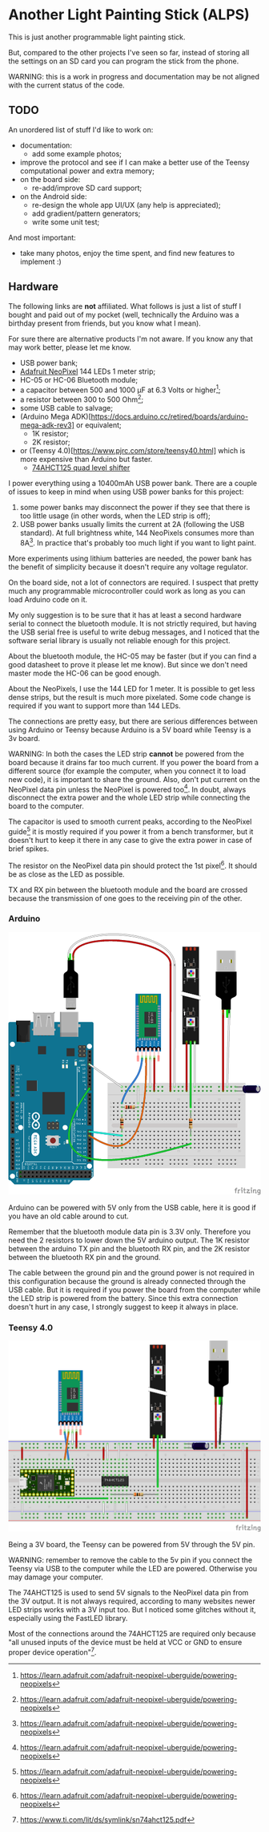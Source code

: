 # Another Light Painting Stick (ALPS)

This is just another programmable light painting stick.

But, compared to the other projects I've seen so far, instead of
storing all the settings on an SD card you can program the stick from
the phone.


WARNING: this is a work in progress and documentation may be not
         aligned with the current status of the code.


## TODO

An unordered list of stuff I'd like to work on:

- documentation:
  - add some example photos;
- improve the protocol and see if I can make a better use of the
  Teensy computational power and extra memory;
- on the board side:
  - re-add/improve SD card support;
- on the Android side:
  - re-design the whole app UI/UX (any help is appreciated);
  - add gradient/pattern generators;
  - write some unit test;

And most important:
- take many photos, enjoy the time spent, and find new features to implement :)


## Hardware

The following links are **not** affiliated. What follows is just a
list of stuff I bought and paid out of my pocket (well, technically
the Arduino was a birthday present from friends, but you know what I
mean).

For sure there are alternative products I'm not aware. If you know any
that may work better, please let me know.

- USB power bank;
- [Adafruit NeoPixel](https://learn.adafruit.com/adafruit-neopixel-uberguide/)
  144 LEDs 1 meter strip;
- HC-05 or HC-06 Bluetooth module;
- a capacitor between 500 and 1000 µF at 6.3 Volts or higher[^1];
- a resistor between 300 to 500 Ohm[^1];
- some USB cable to salvage;
- (Arduino Mega ADK)[https://docs.arduino.cc/retired/boards/arduino-mega-adk-rev3]
  or equivalent;
  - 1K resistor;
  - 2K resistor;
- or (Teensy 4.0)[https://www.pjrc.com/store/teensy40.html] which is
  more expensive than Arduino but faster.
  - [74AHCT125 quad level shifter](https://www.adafruit.com/product/1787)


I power everything using a 10400mAh USB power bank. There are a couple
of issues to keep in mind when using USB power banks for this project:

1. some power banks may disconnect the power if they see that there is
   too little usage (in other words, when the LED strip is off);
2. USB power banks usually limits the current at 2A (following the USB
   standard). At full brightness white, 144 NeoPixels consumes more
   than 8A[^1]. In practice that's probably too much light if you want
   to light paint.

More experiments using lithium batteries are needed, the power bank
has the benefit of simplicity because it doesn't require any voltage
regulator.

On the board side, not a lot of connectors are required. I suspect
that pretty much any programmable microcontroller could work as long
as you can load Arduino code on it.

My only suggestion is to be sure that it has at least a second
hardware serial to connect the bluetooth module.
It is not strictly required, but having the USB serial free is useful
to write debug messages, and I noticed that the software serial
library is usually not reliable enough for this project.

About the bluetooth module, the HC-05 may be faster (but if you can
find a good datasheet to prove it please let me know). But since we
don't need master mode the HC-06 can be good enough.

About the NeoPixels, I use the 144 LED for 1 meter. It is possible to
get less dense strips, but the result is much more pixelated.
Some code change is required if you want to support more than 144 LEDs.

The connections are pretty easy, but there are serious differences
between using Arduino or Teensy because Arduino is a 5V board while
Teensy is a 3v board.

WARNING: In both the cases the LED strip **cannot** be powered from
         the board because it drains far too much current.  If you
         power the board from a different source (for example the
         computer, when you connect it to load new code), it is
         important to share the ground. Also, don't put current on the
         NeoPixel data pin unless the NeoPixel is powered too[^1].
         In doubt, always disconnect the extra power and the whole LED
         strip while connecting the board to the computer.

The capacitor is used to smooth current peaks, according to the
NeoPixel guide[^1] it is mostly required if you power it from a bench
transformer, but it doesn't hurt to keep it there in any case to give
the extra power in case of brief spikes.

The resistor on the NeoPixel data pin should protect the 1st
pixel[^1]. It should be as close as the LED as possible.

TX and RX pin between the bluetooth module and the board are crossed
because the transmission of one goes to the receiving pin of the
other.

### Arduino

![schematic](schematics/alps-arduino.png)

Arduino can be powered with 5V only from the USB cable, here it is
good if you have an old cable around to cut.

Remember that the bluetooth module data pin is 3.3V only. Therefore
you need the 2 resistors to lower down the 5V arduino output. The 1K
resistor between the arduino TX pin and the bluetooth RX pin, and the
2K resistor between the bluetooth RX pin and the ground.

The cable between the ground pin and the ground power is not required
in this configuration because the ground is already connected through
the USB cable.
But it is required if you power the board from the computer while the
LED strip is powered from the battery. Since this extra connection
doesn't hurt in any case, I strongly suggest to keep it always in
place.

### Teensy 4.0

![schematic](schematics/alps-teensy.png)

Being a 3V board, the Teensy can be powered from 5V through the 5V
pin.

WARNING: remember to remove the cable to the 5v pin if you connect the
         Teensy via USB to the computer while the LED are
         powered. Otherwise you may damage your computer.

The 74AHCT125 is used to send 5V signals to the NeoPixel data pin from
the 3V output. It is not always required, according to many websites
newer LED strips works with a 3V input too. But I noticed some
glitches without it, especially using the FastLED library.

Most of the connections around the 74AHCT125 are required only because
"all unused inputs of the device must be held at VCC or GND to ensure
proper device operation"[^2].

[^1]: https://learn.adafruit.com/adafruit-neopixel-uberguide/powering-neopixels
[^2]: https://www.ti.com/lit/ds/symlink/sn74ahct125.pdf
